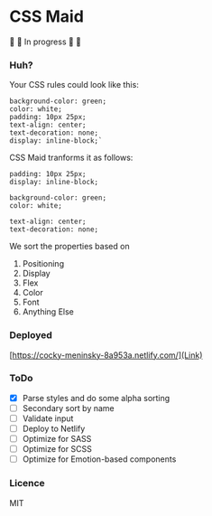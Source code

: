 # CSS Maid

🚧 🚧 In progress 🚧 🚧

### Huh?

Your CSS rules could look like this:

```
background-color: green;
color: white;
padding: 10px 25px;
text-align: center;
text-decoration: none;
display: inline-block;`
```

CSS Maid tranforms it as follows:

```
padding: 10px 25px;
display: inline-block;

background-color: green;
color: white;

text-align: center;
text-decoration: none;
```

We sort the properties based on

1.  Positioning
2.  Display
3.  Flex
4.  Color
5.  Font
6.  Anything Else

### Deployed

[https://cocky-meninsky-8a953a.netlify.com/](Link)

### ToDo

* [x] Parse styles and do some alpha sorting
* [ ] Secondary sort by name
* [ ] Validate input
* [ ] Deploy to Netlify
* [ ] Optimize for SASS
* [ ] Optimize for SCSS
* [ ] Optimize for Emotion-based components

### Licence

MIT
